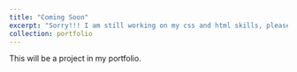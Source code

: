 ```yaml
---
title: "Coming Soon"
excerpt: "Sorry!!! I am still working on my css and html skills, please reach out to me via email to view my latest projects! <br/><img src='/images/500x300.png'>"
collection: portfolio
---
```


This will be a project in my portfolio. 
